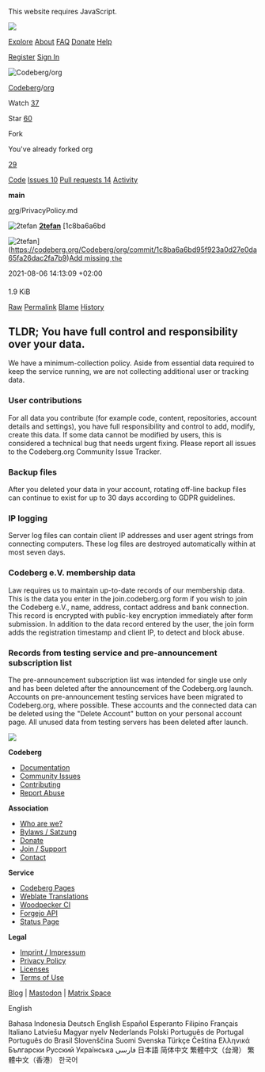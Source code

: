 This website requires JavaScript.

[![](https://design.codeberg.org/logo-kit/icon_inverted.svg)](https://codeberg.org/)

[Explore](https://codeberg.org/explore/repos) [About](https://docs.codeberg.org/getting-started/what-is-codeberg/#what-is-codeberg-e.v.%3F) [FAQ](https://docs.codeberg.org/getting-started/faq/) [Donate](https://docs.codeberg.org/improving-codeberg/#donate-to-codeberg) [Help](https://docs.codeberg.org/)

[Register](https://codeberg.org/user/cbrgp/5I3tBlU) [Sign In](https://codeberg.org/user/login?redirect_to=%2fCodeberg%2forg%2fsrc%2fbranch%2fmain%2fPrivacyPolicy.md)

![Codeberg/org](/repo-avatars/67b24ac1ac2b23c0229a87f0d2d0cccabdc7f490c5a9c70b439c6d140f81e84d)

[Codeberg](https://codeberg.org/Codeberg)/[org](https://codeberg.org/Codeberg/org)

[](https://codeberg.org/Codeberg/org.rss)

Watch [37](https://codeberg.org/Codeberg/org/watchers)

Star [60](https://codeberg.org/Codeberg/org/stars)

Fork

You've already forked org

[29](https://codeberg.org/Codeberg/org/forks)

[Code](https://codeberg.org/Codeberg/org) [Issues 10](https://codeberg.org/Codeberg/org/issues) [Pull requests 14](https://codeberg.org/Codeberg/org/pulls) [Activity](https://codeberg.org/Codeberg/org/activity)

**main**

[](https://codeberg.org/Codeberg/org/compare/main...main)[org](https://codeberg.org/Codeberg/org/src/branch/main "org")/PrivacyPolicy.md

![](/avatars/20718150979c15ece8e26a74ec0fc519?size=48 "2tefan") [**2tefan**](https://codeberg.org/2tefan "2tefan") [1c8ba6a6bd

![](/avatars/20718150979c15ece8e26a74ec0fc519?size=56 "2tefan")](https://codeberg.org/Codeberg/org/commit/1c8ba6a6bd95f923a0d27e0da65fa26dac2fa7b9)[Add missing `the`](https://codeberg.org/Codeberg/org/commit/1c8ba6a6bd95f923a0d27e0da65fa26dac2fa7b9)

2021-08-06 14:13:09 +02:00

#### 

1.9 KiB

[](https://codeberg.org/Codeberg/org/src/branch/main/PrivacyPolicy.md?display=source)[](https://codeberg.org/Codeberg/org/src/branch/main/PrivacyPolicy.md)

[Raw](https://codeberg.org/Codeberg/org/raw/branch/main/PrivacyPolicy.md) [Permalink](https://codeberg.org/Codeberg/org/src/commit/4b2a2c68549b5e62486f4f9195d2ce0044f5ddb8/PrivacyPolicy.md) [Blame](https://codeberg.org/Codeberg/org/blame/branch/main/PrivacyPolicy.md) [History](https://codeberg.org/Codeberg/org/commits/branch/main/PrivacyPolicy.md)

[](https://codeberg.org/Codeberg/org/raw/branch/main/PrivacyPolicy.md)[](#)[](https://codeberg.org/Codeberg/org/rss/branch/main/PrivacyPolicy.md)

TLDR; You have full control and responsibility over your data.
--------------------------------------------------------------

We have a minimum-collection policy. Aside from essential data required to keep the service running, we are not collecting additional user or tracking data.

### User contributions

For all data you contribute (for example code, content, repositories, account details and settings), you have full responsibility and control to add, modify, create this data. If some data cannot be modified by users, this is considered a technical bug that needs urgent fixing. Please report all issues to the Codeberg.org Community Issue Tracker.

### Backup files

After you deleted your data in your account, rotating off-line backup files can continue to exist for up to 30 days according to GDPR guidelines.

### IP logging

Server log files can contain client IP addresses and user agent strings from connecting computers. These log files are destroyed automatically within at most seven days.

### Codeberg e.V. membership data

Law requires us to maintain up-to-date records of our membership data. This is the data you enter in the join.codeberg.org form if you wish to join the Codeberg e.V., name, address, contact address and bank connection. This record is encrypted with public-key encryption immediately after form submission. In addition to the data record entered by the user, the join form adds the registration timestamp and client IP, to detect and block abuse.

### Records from testing service and pre-announcement subscription list

The pre-announcement subscription list was intended for single use only and has been deleted after the announcement of the Codeberg.org launch. Accounts on pre-announcement testing services have been migrated to Codeberg.org, where possible. These accounts and the connected data can be deleted using the "Delete Account" button on your personal account page. All unused data from testing servers has been deleted after launch.

![](https://design.codeberg.org/logo-kit/icon_inverted.svg)

**Codeberg**

* [Documentation](https://docs.codeberg.org/)
* [Community Issues](https://codeberg.org/Codeberg/Community/issues)
* [Contributing](https://codeberg.org/Codeberg/Contributing)
* [Report Abuse](https://docs.codeberg.org/contact/#abuse)

**Association**

* [Who are we?](https://docs.codeberg.org/getting-started/what-is-codeberg/#what-is-codeberg-e.v.%3F)
* [Bylaws / Satzung](https://codeberg.org/codeberg/org/src/en/bylaws.md)
* [Donate](https://docs.codeberg.org/improving-codeberg/donate/)
* [Join / Support](https://join.codeberg.org/)
* [Contact](https://docs.codeberg.org/contact/)

**Service**

* [Codeberg Pages](https://codeberg.page/)
* [Weblate Translations](https://translate.codeberg.org/)
* [Woodpecker CI](https://docs.codeberg.org/ci/#using-codeberg's-instance-of-woodpecker-ci)
* [Forgejo API](https://codeberg.org/api/swagger)
* [Status Page](https://status.codeberg.eu/)

**Legal**

* [Imprint / Impressum](https://codeberg.org/codeberg/org/src/Imprint.md)
* [Privacy Policy](https://codeberg.org/codeberg/org/src/PrivacyPolicy.md)
* [Licenses](https://codeberg.org/assets/licenses.txt)
* [Terms of Use](https://codeberg.org/codeberg/org/src/TermsOfUse.md)

[Blog](https://blog.codeberg.org/) | [Mastodon](https://social.anoxinon.de/@Codeberg) | [Matrix Space](https://matrix.to/#/#codeberg-space:matrix.org)

English

Bahasa Indonesia Deutsch English Español Esperanto Filipino Français Italiano Latviešu Magyar nyelv Nederlands Polski Português de Portugal Português do Brasil Slovenščina Suomi Svenska Türkçe Čeština Ελληνικά Български Русский Українська فارسی 日本語 简体中文 繁體中文（台灣） 繁體中文（香港） 한국어